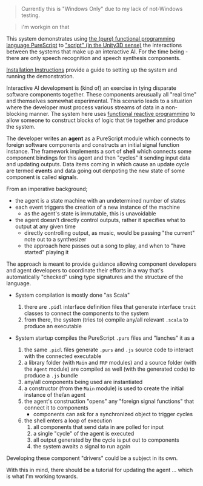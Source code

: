 

> Currently this is "Windows Only" due to my lack of not-Windows testing.

> i'm workgin on that

This system demonstrates using [the (pure) functional programming language PureScript](https://www.purescript.org/) to ["script" (in the Unity3D sense)](https://docs.unity3d.com/Manual/ScriptingSection.html) the interactions between the systems that make up an interactive AI.
For the time being - there are only speech recognition and speech synthesis components.

[Installation Instructions](INSTALL.md) provide a guide to setting up the system and running the demonstration.

Interactive AI development is (kind of) an exercise in tying disparate software components together.
These components areusually all "real time" and themselves somewhat experimental.
This scenario leads to a situation where the developer must process various streams of data in a non-blocking manner.
The system here uses [functional reactive programming](https://en.wikipedia.org/wiki/Functional_reactive_programming) to allow someone to construct blocks of logic that tie together and produce the system.

The developer writes an **agent** as a PureScript module which connects to foreign software components and constructs an initial signal function instance.
The framework implements a sort of **shell** which connects some component bindings for this agent and then "cycles" it sending input data and updating outputs.
Data items coming in which cause an update cycle are termed **event**s and data going out denpoting the new state of some component is called **signal**s.

<!-- need more rewrite here -->

From an imperative background;
- the agent is a state machine with an undetermined number of states
- each event triggers the creation of a new instance of the machine
	- as the agent's state is immutable, this is unavoidable
- the agent doesn't directly control outputs, rather it specifies what to output at any given time
	- directly controlling output, as music, would be passing "the current" note out to a synthesizer
	- the approach here passes out a song to play, and when to "have started" playing it

The approach is meant to provide guidance allowing component developers and agent developers to coordinate their efforts in a way that's automatically "checked" using type signatures and the structure of the language.

- System compilation is mostly done "as Scala"
	1. there are `.pidl` interface definition files that generate interface `trait` classes to connect the components to the system
	2. from there, the system (tries to) compile any/all relevant `.scala` to produce an executable

- System startup compiles the PureScript `.purs` files and "lanches" it as a
	1. the same `.pidl` files generate `.purs` and `.js` source code to interact with the connected executable
	2. a library folder (with `Main` and `FRP` modules) and a source folder (with the `Agent` module) are compiled as well (with the generated code) to produce a `.js` bundle
	3. any/all components being used are instantiated
	4. a constructor (from the `Main` module) is used to create the initial instance of the/an agent
	5. the agent's construction "opens" any "foreign signal functions" that connect it to components
		- components can ask for a synchronized object to trigger cycles
	6. the shell enters a loop of execution
		1. all components that send data in are polled for input
		2. a single "cycle" of the agent is executed
		3. all output generated by the cycle is put out to components
		4. the system awaits a signal to run again

Developing these component "drivers" could be a subject in its own.

With this in mind, there should be a tutorial for updating the agent ... which is what I'm working towards.
